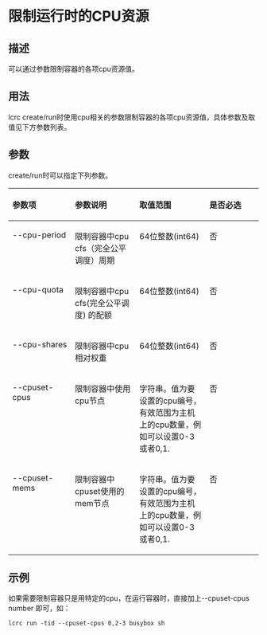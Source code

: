 # 限制运行时的CPU资源<a name="ZH-CN_TOPIC_0184808079"></a>

## 描述<a name="zh-cn_topic_0183293568_section13350115135310"></a>

可以通过参数限制容器的各项cpu资源值。

## 用法<a name="zh-cn_topic_0183293568_section188811239165314"></a>

lcrc create/run时使用cpu相关的参数限制容器的各项cpu资源值，具体参数及取值见下方参数列表。

## 参数<a name="zh-cn_topic_0183293568_section204328722112"></a>

create/run时可以指定下列参数。

<a name="zh-cn_topic_0183293568_teea6792d7cdc4de6bbec22c6d34a8a56"></a>
<table><thead align="left"><tr id="zh-cn_topic_0183293568_r461aacfe00054dd09da79ded3d0d5677"><th class="cellrowborder" valign="top" width="25.000000000000007%" id="mcps1.1.5.1.1"><p id="zh-cn_topic_0183293568_a4713c2757b4742f1bcfc60cf8f92362b"><a name="zh-cn_topic_0183293568_a4713c2757b4742f1bcfc60cf8f92362b"></a><a name="zh-cn_topic_0183293568_a4713c2757b4742f1bcfc60cf8f92362b"></a><strong id="zh-cn_topic_0183293568_zh-cn_topic_0075721648_b576494217460"><a name="zh-cn_topic_0183293568_zh-cn_topic_0075721648_b576494217460"></a><a name="zh-cn_topic_0183293568_zh-cn_topic_0075721648_b576494217460"></a>参数项</strong></p>
</th>
<th class="cellrowborder" valign="top" width="25.720000000000002%" id="mcps1.1.5.1.2"><p id="zh-cn_topic_0183293568_zh-cn_topic_0075721648_p349275174212"><a name="zh-cn_topic_0183293568_zh-cn_topic_0075721648_p349275174212"></a><a name="zh-cn_topic_0183293568_zh-cn_topic_0075721648_p349275174212"></a><strong id="zh-cn_topic_0183293568_ac040c826773e4b99805cc38e76ea34ab"><a name="zh-cn_topic_0183293568_ac040c826773e4b99805cc38e76ea34ab"></a><a name="zh-cn_topic_0183293568_ac040c826773e4b99805cc38e76ea34ab"></a>参数说明</strong></p>
</th>
<th class="cellrowborder" valign="top" width="27.990000000000002%" id="mcps1.1.5.1.3"><p id="zh-cn_topic_0183293568_a4d0aaa96c3b242aca9d2c22e494195f2"><a name="zh-cn_topic_0183293568_a4d0aaa96c3b242aca9d2c22e494195f2"></a><a name="zh-cn_topic_0183293568_a4d0aaa96c3b242aca9d2c22e494195f2"></a><strong id="zh-cn_topic_0183293568_a6ca93c7f0c2c44ada8766aa5e9591252"><a name="zh-cn_topic_0183293568_a6ca93c7f0c2c44ada8766aa5e9591252"></a><a name="zh-cn_topic_0183293568_a6ca93c7f0c2c44ada8766aa5e9591252"></a>取值范围</strong></p>
</th>
<th class="cellrowborder" valign="top" width="21.290000000000003%" id="mcps1.1.5.1.4"><p id="zh-cn_topic_0183293568_a4cfdf0a8726d4fd08a52bb078988fc90"><a name="zh-cn_topic_0183293568_a4cfdf0a8726d4fd08a52bb078988fc90"></a><a name="zh-cn_topic_0183293568_a4cfdf0a8726d4fd08a52bb078988fc90"></a><strong id="zh-cn_topic_0183293568_zh-cn_topic_0075721648_b560748317460"><a name="zh-cn_topic_0183293568_zh-cn_topic_0075721648_b560748317460"></a><a name="zh-cn_topic_0183293568_zh-cn_topic_0075721648_b560748317460"></a>是否必选</strong></p>
</th>
</tr>
</thead>
<tbody><tr id="zh-cn_topic_0183293568_r771d05a684c4482b930111a484d0e970"><td class="cellrowborder" valign="top" width="25.000000000000007%" headers="mcps1.1.5.1.1 "><p id="zh-cn_topic_0183293568_p15638101313244"><a name="zh-cn_topic_0183293568_p15638101313244"></a><a name="zh-cn_topic_0183293568_p15638101313244"></a>--cpu-period</p>
</td>
<td class="cellrowborder" valign="top" width="25.720000000000002%" headers="mcps1.1.5.1.2 "><p id="zh-cn_topic_0183293568_p121511444243"><a name="zh-cn_topic_0183293568_p121511444243"></a><a name="zh-cn_topic_0183293568_p121511444243"></a>限制容器中cpu cfs（完全公平调度）周期</p>
</td>
<td class="cellrowborder" valign="top" width="27.990000000000002%" headers="mcps1.1.5.1.3 "><p id="zh-cn_topic_0183293568_p1363841312411"><a name="zh-cn_topic_0183293568_p1363841312411"></a><a name="zh-cn_topic_0183293568_p1363841312411"></a>64位整数(int64)</p>
</td>
<td class="cellrowborder" valign="top" width="21.290000000000003%" headers="mcps1.1.5.1.4 "><p id="zh-cn_topic_0183293568_p11638413142415"><a name="zh-cn_topic_0183293568_p11638413142415"></a><a name="zh-cn_topic_0183293568_p11638413142415"></a>否</p>
</td>
</tr>
<tr id="zh-cn_topic_0183293568_row477318296916"><td class="cellrowborder" valign="top" width="25.000000000000007%" headers="mcps1.1.5.1.1 "><p id="zh-cn_topic_0183293568_p197743291392"><a name="zh-cn_topic_0183293568_p197743291392"></a><a name="zh-cn_topic_0183293568_p197743291392"></a>--cpu-quota</p>
</td>
<td class="cellrowborder" valign="top" width="25.720000000000002%" headers="mcps1.1.5.1.2 "><p id="zh-cn_topic_0183293568_p277462913917"><a name="zh-cn_topic_0183293568_p277462913917"></a><a name="zh-cn_topic_0183293568_p277462913917"></a>限制容器中cpu cfs(完全公平调度) 的配额</p>
</td>
<td class="cellrowborder" valign="top" width="27.990000000000002%" headers="mcps1.1.5.1.3 "><p id="zh-cn_topic_0183293568_p4676155501111"><a name="zh-cn_topic_0183293568_p4676155501111"></a><a name="zh-cn_topic_0183293568_p4676155501111"></a>64位整数(int64)</p>
</td>
<td class="cellrowborder" valign="top" width="21.290000000000003%" headers="mcps1.1.5.1.4 "><p id="zh-cn_topic_0183293568_p6676175511118"><a name="zh-cn_topic_0183293568_p6676175511118"></a><a name="zh-cn_topic_0183293568_p6676175511118"></a>否</p>
</td>
</tr>
<tr id="zh-cn_topic_0183293568_row94589881017"><td class="cellrowborder" valign="top" width="25.000000000000007%" headers="mcps1.1.5.1.1 "><p id="zh-cn_topic_0183293568_p1745812831010"><a name="zh-cn_topic_0183293568_p1745812831010"></a><a name="zh-cn_topic_0183293568_p1745812831010"></a>--cpu-shares</p>
</td>
<td class="cellrowborder" valign="top" width="25.720000000000002%" headers="mcps1.1.5.1.2 "><p id="zh-cn_topic_0183293568_p845814811108"><a name="zh-cn_topic_0183293568_p845814811108"></a><a name="zh-cn_topic_0183293568_p845814811108"></a>限制容器中cpu相对权重</p>
</td>
<td class="cellrowborder" valign="top" width="27.990000000000002%" headers="mcps1.1.5.1.3 "><p id="zh-cn_topic_0183293568_p125294568114"><a name="zh-cn_topic_0183293568_p125294568114"></a><a name="zh-cn_topic_0183293568_p125294568114"></a>64位整数(int64)</p>
</td>
<td class="cellrowborder" valign="top" width="21.290000000000003%" headers="mcps1.1.5.1.4 "><p id="zh-cn_topic_0183293568_p752965651119"><a name="zh-cn_topic_0183293568_p752965651119"></a><a name="zh-cn_topic_0183293568_p752965651119"></a>否</p>
</td>
</tr>
<tr id="zh-cn_topic_0183293568_row491412141020"><td class="cellrowborder" valign="top" width="25.000000000000007%" headers="mcps1.1.5.1.1 "><p id="zh-cn_topic_0183293568_p4914218105"><a name="zh-cn_topic_0183293568_p4914218105"></a><a name="zh-cn_topic_0183293568_p4914218105"></a>--cpuset-cpus</p>
</td>
<td class="cellrowborder" valign="top" width="25.720000000000002%" headers="mcps1.1.5.1.2 "><p id="zh-cn_topic_0183293568_p1691451161015"><a name="zh-cn_topic_0183293568_p1691451161015"></a><a name="zh-cn_topic_0183293568_p1691451161015"></a>限制容器中使用cpu节点</p>
</td>
<td class="cellrowborder" valign="top" width="27.990000000000002%" headers="mcps1.1.5.1.3 "><p id="zh-cn_topic_0183293568_p2047135781116"><a name="zh-cn_topic_0183293568_p2047135781116"></a><a name="zh-cn_topic_0183293568_p2047135781116"></a>字符串。值为要设置的cpu编号，有效范围为主机上的cpu数量，例如可以设置0-3或者0,1.</p>
</td>
<td class="cellrowborder" valign="top" width="21.290000000000003%" headers="mcps1.1.5.1.4 "><p id="zh-cn_topic_0183293568_p4471125741113"><a name="zh-cn_topic_0183293568_p4471125741113"></a><a name="zh-cn_topic_0183293568_p4471125741113"></a>否</p>
</td>
</tr>
<tr id="zh-cn_topic_0183293568_row88951155119"><td class="cellrowborder" valign="top" width="25.000000000000007%" headers="mcps1.1.5.1.1 "><p id="zh-cn_topic_0183293568_p14896165515112"><a name="zh-cn_topic_0183293568_p14896165515112"></a><a name="zh-cn_topic_0183293568_p14896165515112"></a>--cpuset-mems</p>
</td>
<td class="cellrowborder" valign="top" width="25.720000000000002%" headers="mcps1.1.5.1.2 "><p id="zh-cn_topic_0183293568_p989618552018"><a name="zh-cn_topic_0183293568_p989618552018"></a><a name="zh-cn_topic_0183293568_p989618552018"></a>限制容器中cpuset使用的mem节点</p>
</td>
<td class="cellrowborder" valign="top" width="27.990000000000002%" headers="mcps1.1.5.1.3 "><p id="zh-cn_topic_0183293568_p1896145515110"><a name="zh-cn_topic_0183293568_p1896145515110"></a><a name="zh-cn_topic_0183293568_p1896145515110"></a>字符串。值为要设置的cpu编号，有效范围为主机上的cpu数量，例如可以设置0-3或者0,1.</p>
</td>
<td class="cellrowborder" valign="top" width="21.290000000000003%" headers="mcps1.1.5.1.4 "><p id="zh-cn_topic_0183293568_p108966555117"><a name="zh-cn_topic_0183293568_p108966555117"></a><a name="zh-cn_topic_0183293568_p108966555117"></a>否</p>
</td>
</tr>
</tbody>
</table>

## 示例<a name="zh-cn_topic_0183293568_section1734193235916"></a>

如果需要限制容器只是用特定的cpu，在运行容器时，直接加上--cpuset-cpus number 即可，如：

```
lcrc run -tid --cpuset-cpus 0,2-3 busybox sh
```


